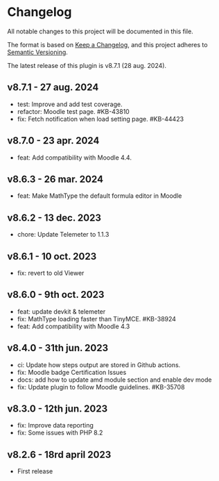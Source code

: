 # Changelog

All notable changes to this project will be documented in this file.

The format is based on [Keep a Changelog](https://keepachangelog.com/en/1.0.0/),
and this project adheres to [Semantic Versioning](https://semver.org/spec/v2.0.0.html).

The latest release of this plugin is v8.7.1 (28 aug. 2024).

## v8.7.1 - 27 aug. 2024

- test: Improve and add test coverage.
- refactor: Moodle test page. #KB-43810
- fix: Fetch notification when load setting page. #KB-44423

## v8.7.0 - 23 apr. 2024
- feat: Add compatibility with Moodle 4.4.
  
## v8.6.3 - 26 mar. 2024
- feat: Make MathType the default formula editor in Moodle

## v8.6.2 - 13 dec. 2023
- chore: Update Telemeter to 1.1.3

## v8.6.1 - 10 oct. 2023
- fix: revert to old Viewer

## v8.6.0 - 9th oct. 2023
 - feat: update devkit & telemeter
 - fix: MathType loading faster than TinyMCE. #KB-38924
 - feat: Add compatibility with Moodle 4.3

## v8.4.0 - 31th jun. 2023
- ci: Update how steps output are stored in Github actions.
- fix: Moodle badge Certification Issues
- docs: add how to update amd module section and enable dev mode
- fix: Update plugin to follow Moodle guidelines. #KB-35708

## v8.3.0 - 12th jun. 2023
- fix: Improve data reporting
- fix: Some issues with PHP 8.2

## v8.2.6 - 18rd april 2023
- First release
